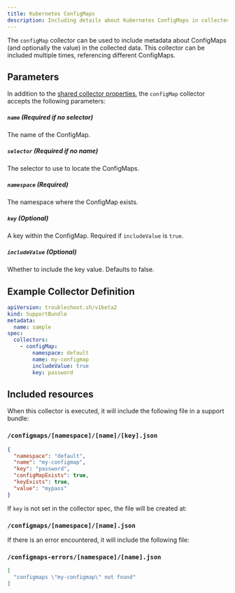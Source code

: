 ```yaml
---
title: Kubernetes ConfigMaps
description: Including details about Kubernetes ConfigMaps in collected output
---
```


The `configMap` collector can be used to include metadata about ConfigMaps (and optionally the value) in the collected data.
This collector can be included multiple times, referencing different ConfigMaps.

## Parameters

In addition to the [shared collector properties](https://troubleshoot.sh/docs/collect/collectors/#shared-properties), the `configMap` collector accepts the following parameters:

##### `name` (Required if no selector)

The name of the ConfigMap.

##### `selector` (Required if no name)

The selector to use to locate the ConfigMaps.

##### `namespace` (Required)

The namespace where the ConfigMap exists.

##### `key` (Optional)

A key within the ConfigMap. Required if `includeValue` is `true`.

##### `includeValue` (Optional)

Whether to include the key value. Defaults to false.

## Example Collector Definition

```yaml
apiVersion: troubleshoot.sh/v1beta2
kind: SupportBundle
metadata:
  name: sample
spec:
  collectors:
    - configMap:
        namespace: default
        name: my-configmap
        includeValue: true
        key: password
```

## Included resources

When this collector is executed, it will include the following file in a support bundle:

### `/configmaps/[namespace]/[name]/[key].json`

```json
{
  "namespace": "default",
  "name": "my-configmap",
  "key": "password",
  "configMapExists": true,
  "keyExists": true,
  "value": "mypass"
}
```

If `key` is not set in the collector spec, the file will be created at:

### `/configmaps/[namespace]/[name].json`

If there is an error encountered, it will include the following file:

### `/configmaps-errors/[namespace]/[name].json`

```json
[
  "configmaps \"my-configmap\" not found"
]
```
